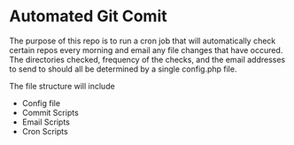 <h1>Automated Git Comit</h1>
<p>The purpose of this repo is to run a cron job that will automatically check certain repos every morning and email any file changes that have occured.  The directories checked, frequency of the checks, and the email addresses to send to should all be determined by a single config.php file.</p>
<p> The file structure will include</p>
<ul>
	<li>Config file</li>
	<li>Commit Scripts</li>
	<li>Email Scripts</li>
	<li>Cron Scripts</li>
</ul>